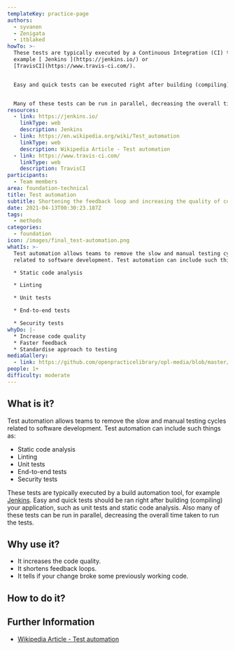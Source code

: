 ```yaml
---
templateKey: practice-page
authors:
  - syvanen
  - Zenigata
  - itblaked
howTo: >-
  These tests are typically executed by a Continuous Integration (CI) tool, for
  example [ Jenkins ](https://jenkins.io/) or
  [TravisCI](https://www.travis-ci.com/). 


  Easy and quick tests can be executed right after building (compiling) an application or when code is pushed or merged in source control.


  Many of these tests can be run in parallel, decreasing the overall time taken to run a collection of tests.
resources:
  - link: https://jenkins.io/
    linkType: web
    description: Jenkins
  - link: https://en.wikipedia.org/wiki/Test_automation
    linkType: web
    description: Wikipedia Article - Test automation
  - link: https://www.travis-ci.com/
    linkType: web
    description: TravisCI
participants:
  - Team members
area: foundation-technical
title: Test automation
subtitle: Shortening the feedback loop and increasing the quality of code.
date: 2021-04-13T00:30:23.187Z
tags:
  - methods
categories: 
  - foundation
icon: /images/final_test-automation.png
whatIs: >-
  Test automation allows teams to remove the slow and manual testing cycles
  related to software development. Test automation can include such things as:

  * Static code analysis

  * Linting

  * Unit tests

  * End-to-end tests

  * Security tests
whyDo: |-
  * Increase code quality
  * Faster feedback
  * Standardise approach to testing
mediaGallery:
  - link: https://github.com/openpracticelibrary/opl-media/blob/master/images/test%20automation.jpg?raw=true
people: 1+
difficulty: moderate
---
```

## What is it?

Test automation allows teams to remove the slow and manual testing cycles related to software development. Test automation can include such things as:

- Static code analysis
- Linting
- Unit tests
- End-to-end tests
- Security tests

These tests are typically executed by a build automation tool, for example [Jenkins](https://jenkins.io/). Easy and quick tests should be ran right after building (compiling) your application, such as unit tests and static code analysis. Also many of these tests can be run in parallel, decreasing the overall time taken to run the tests.

## Why use it?

- It increases the code quality.
- It shortens feedback loops.
- It tells if your change broke some previously working code.

## How to do it?

## Further Information

- [Wikipedia Article - Test automation](https://en.wikipedia.org/wiki/Test_automation)
